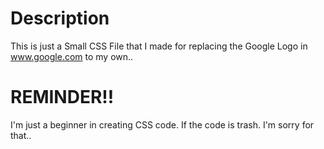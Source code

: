 # Description
This is just a Small CSS File that I made for replacing the Google Logo in www.google.com to my own..

# **REMINDER!!**
I'm just a beginner in creating CSS code.
If the code is trash. I'm sorry for that..
